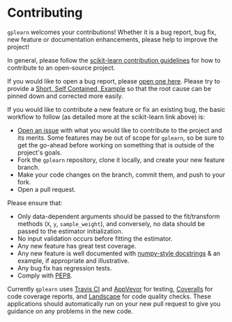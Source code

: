 
Contributing
============

``gplearn`` welcomes your contributions! Whether it is a bug report, bug fix,
new feature or documentation enhancements, please help to improve the project!

In general, please follow the
[scikit-learn contribution guidelines](http://scikit-learn.org/stable/developers/contributing.html)
for how to contribute to an open-source project.

If you would like to open a bug report, please [open one here](https://github.com/trevorstephens/gplearn/issues).
Please try to provide a [Short, Self Contained, Example](http://sscce.org/)
so that the root cause can be pinned down and corrected more easily.

If you would like to contribute a new feature or fix an existing bug, the basic
workflow to follow (as detailed more at the scikit-learn link above) is:

- [Open an issue](https://github.com/trevorstephens/gplearn/issues) with what
  you would like to contribute to the project and its merits. Some features may
  be out of scope for ``gplearn``, so be sure to get the go-ahead before
  working on something that is outside of the project's goals.
- Fork the ``gplearn`` repository, clone it locally, and create your new feature
  branch.
- Make your code changes on the branch, commit them, and push to your fork.
- Open a pull request.

Please ensure that:

- Only data-dependent arguments should be passed to the fit/transform methods
  (``X``, ``y``, ``sample_weight``), and conversely, no data should be passed to the
  estimator initialization.
- No input validation occurs before fitting the estimator.
- Any new feature has great test coverage.
- Any new feature is well documented with
  [numpy-style docstrings](https://github.com/numpy/numpy/blob/master/doc/HOWTO_DOCUMENT.rst.txt)
  & an example, if appropriate and illustrative.
- Any bug fix has regression tests.
- Comply with [PEP8](https://pypi.python.org/pypi/pep8).

Currently ``gplearn`` uses [Travis CI](https://travis-ci.org/trevorstephens/gplearn)
and [AppVeyor](https://ci.appveyor.com/project/trevorstephens/gplearn)
for testing, [Coveralls](https://coveralls.io/github/trevorstephens/gplearn)
for code coverage reports, and [Landscape](https://landscape.io/github/trevorstephens/gplearn/)
for code quality checks. These applications should automatically run on your
new pull request to give you guidance on any problems in the new code.
